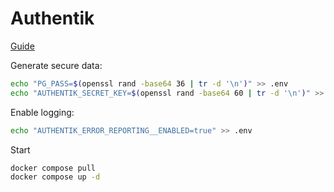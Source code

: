 # Authentik

[Guide](https://docs.goauthentik.io/install-config/install/docker-compose/)

Generate secure data:

```bash
echo "PG_PASS=$(openssl rand -base64 36 | tr -d '\n')" >> .env
echo "AUTHENTIK_SECRET_KEY=$(openssl rand -base64 60 | tr -d '\n')" >> .env
```

Enable logging:

```bash
echo "AUTHENTIK_ERROR_REPORTING__ENABLED=true" >> .env
```

Start

```bash
docker compose pull
docker compose up -d
```
